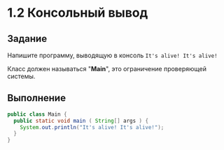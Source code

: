 # 1.2 Консольный вывод

## Задание
Напишите программу, выводящую в консоль `It's alive! It's alive!`

Класс должен называться "**Main**", это ограничение проверяющей системы.

## Выполнение

```java
public class Main {
  public static void main ( String[] args ) {
    System.out.println("It's alive! It's alive!");
  }
}
```
